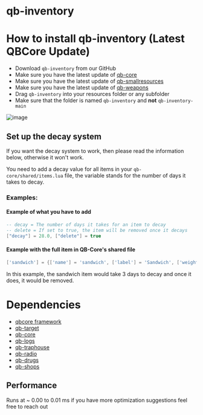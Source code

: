 # qb-inventory

# How to install qb-inventory (Latest QBCore Update)

* Download `qb-inventory` from our GitHub
* Make sure you have the latest update of [qb-core](https://github.com/qbcore-framework/qb-core)
* Make sure you have the latest update of [qb-smallresources](https://github.com/qbcore-framework/qb-smallresources)
* Make sure you have the latest update of [qb-weapons](https://github.com/qbcore-framework/qb-weapons)
* Drag `qb-inventory` into your resources folder or any subfolder
* Make sure that the folder is named `qb-inventory` and **not** `qb-inventory-main`

![image](https://media.discordapp.net/attachments/1226931621194895380/1226931621584961576/image.png?ex=6626901d&is=66141b1d&hm=299b04c7690e78a108922358aeef05b6a970d97ce82e22026e24573d5adf187f&=&format=webp&quality=lossless&width=959&height=448)

## Set up the decay system

If you want the decay system to work, then please read the information below, otherwise it won't work.

You need to add a decay value for all items in your `qb-core/shared/items.lua` file, the variable stands for the number of days it takes to decay.

### Examples:

#### Example of what you have to add

```lua
-- decay = The number of days it takes for an item to decay
-- delete = If set to true, the item will be removed once it decays
["decay"] = 28.0, ["delete"] = true
```

#### Example with the full item in QB-Core's shared file

```lua
['sandwich'] = {['name'] = 'sandwich', ['label'] = 'Sandwich', ['weight'] = 200, ['type'] = 'item', ['image'] = 'sandwich.png', ['unique'] = false, ['useable'] = true, ['shouldClose'] = true,	['combinable'] = nil, ['description'] = 'Nice bread for your stomach', ["decay"] = 3.0, ["delete"] = true},
```

In this example, the sandwich item would take 3 days to decay and once it does, it would be removed.

# Dependencies

* [qbcore framework](https://github.com/qbcore-framework)
* [qb-target](https://github.com/BerkieBb/qb-target)
* [qb-core](https://github.com/qbcore-framework/qb-core)
* [qb-logs](https://github.com/qbcore-framework/qb-logs)
* [qb-traphouse](https://github.com/qbcore-framework/qb-traphouse)
* [qb-radio](https://github.com/qbcore-framework/qb-radio)
* [qb-drugs](https://github.com/qbcore-framework/qb-drugs)
* [qb-shops](https://github.com/qbcore-framework/qb-shops)

## Performance

Runs at ~ 0.00 to 0.01 ms if you have more optimization suggestions feel free to reach out